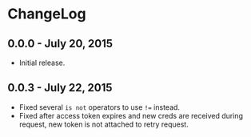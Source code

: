 # ChangeLog #

## 0.0.0 - July 20, 2015
* Initial release.

## 0.0.3 - July 22, 2015
* Fixed several `is not` operators to use `!=` instead.
* Fixed after access token expires and new creds are received during request, new token is not attached to retry request.